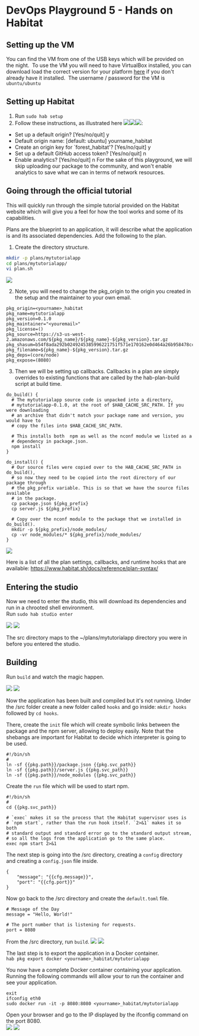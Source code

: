 # DevOps Playground 5 - Hands on Habitat

## Setting up the VM
You can find the VM from one of the USB keys which will be provided on the night.
​
To use the VM you will need to have VirtualBox installed, you can download load the correct version for your platform [here](https://www.virtualbox.org/wiki/Downloads) if you don't already have it installed.
​
The username / password for the VM is `ubuntu/ubuntu`

## Setting up Habitat
1. Run `sudo hab setup`
2. Follow these instructions, as illustrated here ![](http://i.imgur.com/jQoVosP.png)![](http://i.imgur.com/UWGUxbA.png)![](http://i.imgur.com/qGMU9jm.png):
  * Set up a default origin? [Yes/no/quit] y
  * Default origin name: [default: ubuntu] yourname_habitat
  * Create an origin key for `forest_habitat'? [Yes/no/quit] y
  * Set up a default GitHub access token? [Yes/no/quit] n
  * Enable analytics? [Yes/no/quit] n
  For the sake of this playground, we will skip uploading our package to the community, and won't enable analytics to save what we can in terms of network resources.

## Going through the official tutorial
This will quickly run through the simple tutorial provided on the Habitat website which will give you a feel for how the tool works and some of its capabilities. 

Plans are the blueprint to an application, it will describe what the application is and its associated dependencies. Add the following to the plan.
1. Create the directory structure.
```bash
mkdir -p plans/mytutorialapp
cd plans/mytutorialapp/
vi plan.sh
```
![](http://i.imgur.com/059iv4m.png)

2. Note, you will need to change the pkg_origin to the origin you created in the setup and the maintainer to your own email.
```
pkg_origin=<yourname>_habitat
pkg_name=mytutorialapp
pkg_version=0.1.0
pkg_maintainer="<youremail>"
pkg_license=()
pkg_source=https://s3-us-west-2.amazonaws.com/${pkg_name}/${pkg_name}-${pkg_version}.tar.gz
pkg_shasum=b54f8ada292b0249245385996221751f571e170162e0d464a26b958478cc9bfa
pkg_filename=${pkg_name}-${pkg_version}.tar.gz
pkg_deps=(core/node)
pkg_expose=(8080)
```
3. Then we will be setting up callbacks. Callbacks in a plan are simply overrides to existing functions that are called by the hab-plan-build script at build time.

```
do_build() {
  # The mytutorialapp source code is unpacked into a directory,
  # mytutorialapp-0.1.0, at the root of $HAB_CACHE_SRC_PATH. If you were downloading
  # an archive that didn't match your package name and version, you would have to
  # copy the files into $HAB_CACHE_SRC_PATH.

  # This installs both  npm as well as the nconf module we listed as a
  # dependency in package.json.
  npm install
}

do_install() {
  # Our source files were copied over to the HAB_CACHE_SRC_PATH in do_build(),
  # so now they need to be copied into the root directory of our package through
  # the pkg_prefix variable. This is so that we have the source files available
  # in the package.
  cp package.json ${pkg_prefix}
  cp server.js ${pkg_prefix}

  # Copy over the nconf module to the package that we installed in do_build().
  mkdir -p ${pkg_prefix}/node_modules/
  cp -vr node_modules/* ${pkg_prefix}/node_modules/
}
```

![](http://i.imgur.com/Omjzub2.png)

Here is a list of all the plan settings, callbacks, and runtime hooks that are available: https://www.habitat.sh/docs/reference/plan-syntax/

## Entering the studio

Now we need to enter the studio, this will download its dependencies and run in a chrooted shell environment.  
Run `sudo hab studio enter`

![](http://i.imgur.com/Mcg6pme.png)
![](http://i.imgur.com/CcKua4T.png)

The src directory maps to the ~/plans/mytutorialapp directory you were in before you entered the studio.

## Building

Run `build` and watch the magic happen.  

![](http://i.imgur.com/ebv4UJa.png)
![](http://i.imgur.com/3CaClci.png)

Now the application has been built and compiled but it's not running. 
Under the /src folder create a new folder called `hooks` and go inside: `mkdir hooks` followed by `cd hooks`. 

There, create the `init` file which will create symbolic links between the package and the npm server, allowing to deploy easily. Note that the shebangs are important for Habitat to decide which interpreter is going to be used.
```
#!/bin/sh
#
ln -sf {{pkg.path}}/package.json {{pkg.svc_path}}
ln -sf {{pkg.path}}/server.js {{pkg.svc_path}}
ln -sf {{pkg.path}}/node_modules {{pkg.svc_path}}
```
Create the `run` file which will be used to start npm.
```
#!/bin/sh
#
cd {{pkg.svc_path}}

# `exec` makes it so the process that the Habitat supervisor uses is
# `npm start`, rather than the run hook itself. `2>&1` makes it so both
# standard output and standard error go to the standard output stream,
# so all the logs from the application go to the same place.
exec npm start 2>&1
```

The next step is going into the /src directory, creating a `config` directory and creating a `config.json` file inside.
```
{
    "message": "{{cfg.message}}",
    "port": "{{cfg.port}}"
}
```

Now go back to the /src directory and create the `default.toml` file.
```
# Message of the Day
message = "Hello, World!"

# The port number that is listening for requests.
port = 8080
```

From the /src directory, run `build`.
![](http://i.imgur.com/hHw7375.png)
![](http://i.imgur.com/p2YlBrd.png)

The last step is to export the application in a Docker container.  
`hab pkg export docker <yourname>_habitat/mytutorialapp`

You now have a complete Docker container containing your application. Running the following commands will allow your to run the container and see your application.  
```
exit
ifconfig eth0
sudo docker run -it -p 8080:8080 <yourname>_habitat/mytutorialapp
``` 

Open your browser and go to the IP displayed by the ifconfig command on the port 8080.  
![](http://i.imgur.com/Q98U6cL.png)
![](http://i.imgur.com/bzQJuYQ.png)
